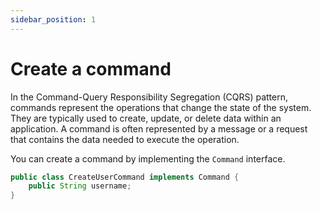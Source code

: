 ```yaml
---
sidebar_position: 1
---
```


# Create a command

In the Command-Query Responsibility Segregation (CQRS) pattern, commands represent the operations that change the state of the system. They are typically used to create, update, or delete data within an application. A command is often represented by a message or a request that contains the data needed to execute the operation.

You can create a command by implementing the `Command` interface.

```java title="src/core/commands/CreateUserCommand.java"
public class CreateUserCommand implements Command {
    public String username;
}
```
